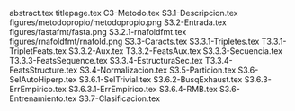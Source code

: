 abstract.tex
titlepage.tex
C3-Metodo.tex
S3.1-Descripcion.tex
figures/metodopropio/metodopropio.png
S3.2-Entrada.tex
figures/fastafmt/fasta.png
S3.2.1-rnafoldfmt.tex
figures/rnafoldfmt/rnafold.png
S3.3-Caracts.tex
S3.3.1-Tripletes.tex
T3.3.1-TripletFeats.tex
S3.3.2-Aux.tex
T3.3.2-FeatsAux.tex
S3.3.3-Secuencia.tex
T3.3.3-FeatsSequence.tex
S3.3.4-EstructuraSec.tex
T3.3.4-FeatsStructure.tex
S3.4-Normalizacion.tex
S3.5-Particion.tex
S3.6-SelAutoHiperp.tex
S3.6.1-SelTrivial.tex
S3.6.2-BusqExhaust.tex
S3.6.3-ErrEmpirico.tex
S3.6.3.1-ErrEmpirico.tex
S3.6.4-RMB.tex
S3.6-Entrenamiento.tex
S3.7-Clasificacion.tex
